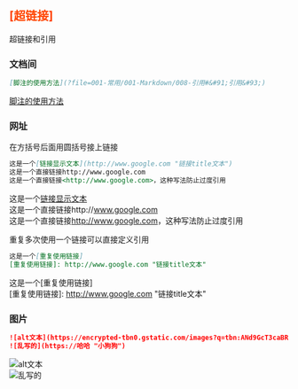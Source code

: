 ## <font color="#FF4500">[超链接]</font><br />
超链接和引用

### 文档间

```markdown
[脚注的使用方法](?file=001-常用/001-Markdown/008-引用#&#91;引用&#93;)
```

[脚注的使用方法](?file=001-常用/001-Markdown/008-引用#&#91;引用&#93;)

### 网址
在方括号后面用圆括号接上链接

```markdown
这是一个[链接显示文本](http://www.google.com "链接title文本")
这是一个直接链接http://www.google.com
这是一个直接链接<http://www.google.com>，这种写法防止过度引用
```

这是一个[链接显示文本](http://www.google.com "链接title文本")  
这是一个直接链接http://www.google.com  
这是一个直接链接<http://www.google.com>，这种写法防止过度引用

重复多次使用一个链接可以直接定义引用  

```markdown
这是一个[重复使用链接]
[重复使用链接]: http://www.google.com "链接title文本"
```

这是一个[重复使用链接]  
[重复使用链接]: http://www.google.com "链接title文本"
### 图片

```markdown
![alt文本](https://encrypted-tbn0.gstatic.com/images?q=tbn:ANd9GcT3caBRRBaDBug3hDSSgLFtlu5QkAE_dsc366ScpKc4ZvhilCbMDg "小狗狗")
![乱写的](https://哈哈 "小狗狗")
```

![alt文本](https://encrypted-tbn0.gstatic.com/images?q=tbn:ANd9GcT3caBRRBaDBug3hDSSgLFtlu5QkAE_dsc366ScpKc4ZvhilCbMDg "小狗狗")  
![乱写的](https://哈哈 "小狗狗")